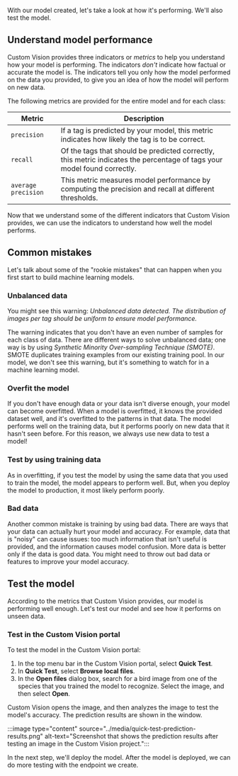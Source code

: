With our model created, let's take a look at how it's performing. We'll also test the model.

## Understand model performance

Custom Vision provides three indicators or *metrics*  to help you understand how your model is performing. The indicators *don't* indicate how factual or accurate the model is. The indicators tell you only how the model performed on the data you provided, to give you an idea of how the model will perform on new data.

The following metrics are provided for the entire model and for each class:

| Metric | Description |
| ---- | ---- |
| `precision` | If a tag is predicted by your model, this metric indicates how likely the tag is to be correct. |
| `recall` | Of the tags that should be predicted correctly, this metric indicates the percentage of tags your model found correctly. |
| `average precision` | This metric measures model performance by computing the precision and recall at different thresholds. |

Now that we understand some of the different indicators that Custom Vision provides, we can use the indicators to understand how well the model performs. 

## Common mistakes

Let's talk about some of the "rookie mistakes" that can happen when you first start to build machine learning models.

### Unbalanced data

You might see this warning: *Unbalanced data detected. The distribution of images per tag should be uniform to ensure model performance.*

The warning indicates that you don't have an even number of samples for each class of data. There are different ways to solve unbalanced data; one way is by using *Synthetic Minority Over-sampling Technique (SMOTE)*. SMOTE duplicates training examples from our existing training pool. In our model, we don't see this warning, but it's something to watch for in a  machine learning model.

### Overfit the model

If you don't have enough data or your data isn't diverse enough, your model can become overfitted. When a model is overfitted, it knows the provided dataset well, and it's overfitted to the patterns in that data. The model performs well on the training data, but it performs poorly on new data that it hasn't seen before. For this reason, we always use new data to test a model!

### Test by using training data

As in overfitting, if you test the model by using the same data that you used to train the model, the model appears to perform well. But, when you deploy the model to production, it most likely perform poorly.

### Bad data

Another common mistake is training by using bad data. There are ways that your data can actually hurt your model and accuracy. For example, data that is "noisy" can cause issues: too much information that isn't useful is provided, and the information causes model confusion. More data is better only if the data is good data. You might need to throw out bad data or features to improve your model accuracy.

## Test the model

According to the metrics that Custom Vision provides, our model is performing well enough. Let's test our model and see how it performs on unseen data.

### Test in the Custom Vision portal

To test the model in the Custom Vision portal:

1. In the top menu bar in the Custom Vision portal, select **Quick Test**.
1. In **Quick Test**, select **Browse local files**.
1. In the **Open files** dialog box, search for a bird image from one of the species that you trained the model to recognize. Select the image, and then select **Open**.

Custom Vision opens the image, and then analyzes the image to test the model's accuracy. The prediction results are shown in the window.

:::image type="content" source="../media/quick-test-prediction-results.png" alt-text="Screenshot that shows the prediction results after testing an image in the Custom Vision project.":::

In the next step, we'll deploy the model. After the model is deployed, we can do more testing with the endpoint we create.
